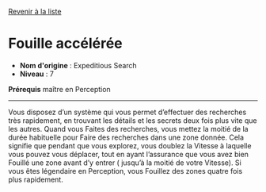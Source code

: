 [Revenir à la liste](..)

# Fouille accélérée

 * **Nom d'origine** : Expeditious Search
 * **Niveau** : 7


<p><strong>Prérequis</strong> maître en Perception</p>
<hr>
<p>Vous disposez d’un système qui vous permet d’effectuer des recherches très rapidement, en trouvant les détails et les secrets deux fois plus vite que les autres. Quand vous Faites des recherches, vous mettez la moitié de la durée habituelle pour Faire des recherches dans une zone donnée. Cela signifie que pendant que vous explorez, vous doublez la Vitesse à laquelle vous pouvez vous déplacer, tout en ayant l’assurance que vous avez bien Fouillé une zone avant d’y entrer ( jusqu’à la moitié de votre Vitesse). Si vous êtes légendaire en Perception, vous Fouillez des zones quatre fois plus rapidement.</p>